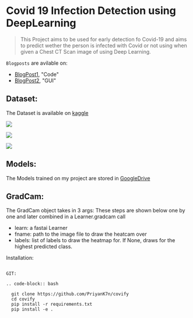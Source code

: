 # Covid 19 Infection Detection using DeepLearning
> This Project aims to be used for early detection fo Covid-19 and aims to predict  wether the person is infected with Covid or not using when given a Chest CT Scan image of using Deep Learning.

`Blogposts` are avilable on:
- [BlogPost1](https://priyank7n.me/2021/01/23/covify-code.html), "Code"
- [BlogPost2](https://priyank7n.me/2021/01/20/Covify-GUI.html), "GUI"

## Dataset:
The Dataset is available on [kaggle](https://www.kaggle.com/plameneduardo/sarscov2-ctscan-dataset)

![](https://github.com/PriyanK7n/covify/blob/main/images/Screenshot%202021-03-03%20at%2012.50.52%20AM.png)

![](https://github.com/PriyanK7n/covify/blob/main/images/Screenshot%202021-03-03%20at%2012.43.31%20AM.png)

![](https://github.com/PriyanK7n/covify/blob/main/images/Screenshot%202021-03-03%20at%2012.43.41%20AM.png)

## Models:
The Models trained on my project are stored in [GoogleDrive](https://drive.google.com/file/d/1xSrqIVVmEqA8OMP3IfvhemIv6tHLO0mQ/view?usp=sharing)

## GradCam:

The GradCam object takes in 3 args:
These steps are shown below one by one and later combined in a Learner.gradcam call

- learn: a fastai Learner
- fname: path to the image file to draw the heatcam over
- labels: list of labels to draw the heatmap for. If None, draws for the highest predicted class.


Installation:
~~~~~~~~~~~~

GIT:

.. code-block:: bash

  git clone https://github.com/PriyanK7n/covify
  cd covify
  pip install -r requirements.txt
  pip install -e .



